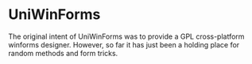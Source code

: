 # UniWinForms
The original intent of UniWinForms was to provide a GPL cross-platform winforms designer. However, so far it has just been a holding place for random methods and form tricks.
